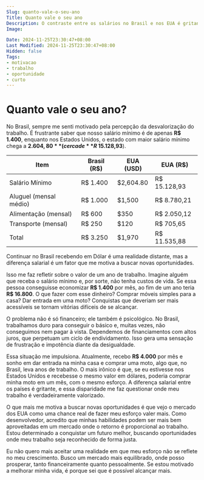 ```yaml
---
Slug: quanto-vale-o-seu-ano
Title: Quanto vale o seu ano
Description: O contraste entre os salários no Brasil e nos EUA é gritante. Receber o salário mínimo no Brasil não é suficiente para conquistar objetivos simples, como dar entrada em uma moto ou em uma casa. Isso reflete não só uma realidade financeira difícil, mas também um desgaste psicológico constante. Esse texto fala sobre como essa desigualdade motiva a busca por novas oportunidades.
Image:

Date: 2024-11-25T23:30:47+08:00
Last Modified: 2024-11-25T23:30:47+08:00
Hidden: false
Tags:
- motivacao
- trabalho
- oportunidade
- curto
---
```


# Quanto vale o seu ano?

No Brasil, sempre me senti motivado pela percepção da desvalorização do trabalho. É frustrante saber que nosso salário mínimo é de apenas **R$ 1.400**, enquanto nos Estados Unidos, o estado com maior salário mínimo chega a **$2.604,80** (cerca de **R$ 15.128,93**).

| Item                   | Brasil (R$) | EUA (USD)   | EUA (R$)      |
|------------------------|-------------|-------------|---------------|
| Salário Mínimo         | R$ 1.400    | $2,604.80   | R$ 15.128,93  |
| Aluguel (mensal médio) | R$ 1.000    | $1,500      | R$ 8.780,21   |
| Alimentação (mensal)   | R$ 600      | $350        | R$ 2.050,12   |
| Transporte (mensal)    | R$ 250      | $120        | R$ 705,65     |
| Total                  | R$ 3.250    | $1,970      | R$ 11.535,88  |

Continuar no Brasil recebendo em Dólar é uma realidade distante, mas a diferença salarial é um fator que me motiva a buscar novas oportunidades.

Isso me faz refletir sobre o valor de um ano de trabalho. Imagine alguém que receba o salário mínimo e, por sorte, não tenha custos de vida. Se essa pessoa conseguisse economizar **R$ 1.400** por mês, ao fim de um ano teria **R$ 16.800**. O que fazer com esse dinheiro? Comprar móveis simples para a casa? Dar entrada em uma moto? Conquistas que deveriam ser mais acessíveis se tornam vitórias difíceis de se alcançar.

O problema não é só financeiro; ele também é psicológico. No Brasil, trabalhamos duro para conseguir o básico e, muitas vezes, não conseguimos nem pagar à vista. Dependemos de financiamentos com altos juros, que perpetuam um ciclo de endividamento. Isso gera uma sensação de frustração e impotência diante da desigualdade.

Essa situação me impulsiona. Atualmente, recebo **R$ 4.000** por mês e sonho em dar entrada na minha casa e comprar uma moto, algo que, no Brasil, leva anos de trabalho. O mais irônico é que, se eu estivesse nos Estados Unidos e recebesse o mesmo valor em dólares, poderia comprar minha moto em um mês, com o mesmo esforço. A diferença salarial entre os países é gritante, e essa disparidade me faz questionar onde meu trabalho é verdadeiramente valorizado.

O que mais me motiva a buscar novas oportunidades é que vejo o mercado dos EUA como uma chance real de fazer meu esforço valer mais. Como desenvolvedor, acredito que minhas habilidades podem ser mais bem aproveitadas em um mercado onde o retorno é proporcional ao trabalho. Estou determinado a conquistar um futuro melhor, buscando oportunidades onde meu trabalho seja reconhecido de forma justa.

Eu não quero mais aceitar uma realidade em que meu esforço não se reflete no meu crescimento. Busco um mercado mais equilibrado, onde posso prosperar, tanto financeiramente quanto pessoalmente. Se estou motivado a melhorar minha vida, é porque sei que é possível alcançar mais.